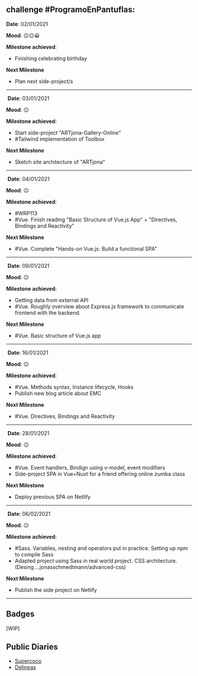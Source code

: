 ## **challenge #ProgramoEnPantuflas:**
  


**Date**: 02/01/2021

**Mood**: ☹️😐😀

**Milestone achieved**:

- Finishing celebrating birthday

**Next Milestone**
- Plan next side-project/s

---
​
**Date**: 03/01/2021

**Mood**: 😐

**Milestone achieved**:
- Start side-project "ARTjona-Gallery-Online"
- #Tailwind implementation of Toolbox

**Next Milestone**
- Sketch site architecture of "ARTjona"

---
​
**Date**: 04/01/2021

**Mood**: 😐

**Milestone achieved**:
- #WRP113
- #Vue. Finish reading "Basic Structure of Vue.js App" + "Directives, Bindings and Reactivity"  

**Next Milestone**
- #Vue. Complete "Hands-on Vue.js: Build a functional SPA"

---
​
**Date**: 09/01/2021

**Mood**: 😐

**Milestone achieved**:
- Getting data from external API
- #Vue. Roughly overview about Express.js framework to communicate frontend with the backend.  

**Next Milestone**
- #Vue. Basic structure of Vue.js app

---
​
**Date**: 16/01/2021

**Mood**: 😐

**Milestone achieved**:
- #Vue. Methods syntax, Instance lifecycle, Hooks 
- Publish new blog article about EMC 

**Next Milestone**
- #Vue. Directives, Bindings and Reactivity

---
​
**Date**: 28/01/2021

**Mood**: 😐

**Milestone achieved**:
- #Vue. Event handlers, Bindign using v-model, event modifiers 
- Side-project SPA in Vue+Nuxt for a friend offering online zumba class  

**Next Milestone**
- Deploy previous SPA on Netlify

---
​
**Date**: 06/02/2021

**Mood**: 😐

**Milestone achieved**:
- #Sass. Variables, nesting and operators put in practice. Setting up npm to compile Sass  
- Adapted project using Sass in real world project. CSS architecture. (Desing ...jonasschmedtmann/advanced-css)   

**Next Milestone**
- Publish the side project on Netlify

---
## **Badges**

[Badge]:https://raw.githubusercontent.com/delineas/reto-programa-en-pantuflas/main/badges/programaenpantuflas-pantufla1.png

\[WIP\]

## **Public Diaries**

*   [Supercoco](https://github.com/delineas/supercoco-programa-en-pantuflas)
*   [Delineas](https://github.com/delineas/programa-en-pantuflas)
